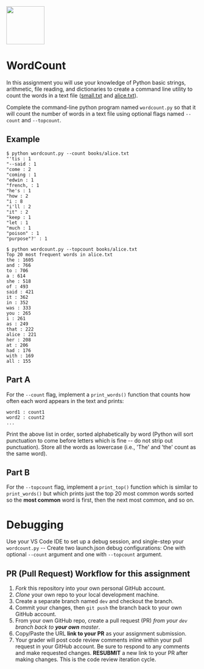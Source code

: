 <img height="100px" src="https://wordcounter.net/images/word-counter.jpg">

# WordCount

In this assignment you will use your knowledge of Python basic strings, arithmetic, file reading, and dictionaries to create a command line utility to count the words in a text file ([small.txt](./books/small.txt) and [alice.txt](./books/alice.txt)).

Complete the command-line python program named `wordcount.py` so that it will count the number of words in a text file using optional flags named `--count` and `--topcount`.

## Example
```console
$ python wordcount.py --count books/alice.txt
"'tis : 1
"--said : 1
"come : 2
"coming : 1
"edwin : 1
"french, : 1
"he's : 1
"how : 2
"i : 8
"i'll : 2
"it" : 2
"keep : 1
"let : 1
"much : 1
"poison" : 1
"purpose"?' : 1
```

```console
$ python wordcount.py --topcount books/alice.txt
Top 20 most frequent words in alice.txt
the : 1605
and : 766
to : 706
a : 614
she : 518
of : 493
said : 421
it : 362
in : 352
was : 333
you : 265
i : 261
as : 249
that : 222
alice : 221
her : 208
at : 206
had : 176
with : 169
all : 155
```

## Part A
For the `--count` flag, implement a `print_words()` function that counts how often each word appears in the text and prints:

    word1 : count1
    word2 : count2
    ...
  
Print the above list in order, sorted alphabetically by word (Python will sort punctuation to come before letters which is fine -- do not strip out punctuation). Store all the words as lowercase (i.e., 'The' and 'the' count as the same word).

## Part B
For the `--topcount` flag, implement a `print_top()` function which is similar to `print_words()` but which prints just the top 20 most common words sorted so the **most common** word is first, then the next most common, and so on.


# Debugging
Use your VS Code IDE to set up a debug session, and single-step your `wordcount.py` -- Create two launch.json debug configurations: One with optional `--count` argument and one with `--topcount` argument.


## PR (Pull Request) Workflow for this assignment
1. *Fork* this repository into your own personal GitHub account.
2. *Clone* your own repo to your local development machine.
3. Create a separate branch named `dev` and checkout the branch.
5. Commit your changes, then `git push` the branch back to your own GitHub account.
5. From your own GitHub repo, create a pull request (PR) *from your `dev` branch back to **your own** master*.
6. Copy/Paste the URL **link to your PR** as your assignment submission.
7. Your grader will post code review comments inline within your pull request in your GitHub account. Be sure to respond to any comments and make requested changes. **RESUBMIT** a new link to your PR after making changes. This is the code review iteration cycle.
